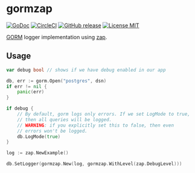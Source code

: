 # gormzap

[![GoDoc](https://godoc.org/github.com/hypnoglow/gormzap?status.svg)](https://godoc.org/github.com/hypnoglow/gormzap)
[![CircleCI](https://circleci.com/gh/hypnoglow/gormzap.svg?style=shield)](https://circleci.com/gh/hypnoglow/gormzap)
[![GitHub release](https://img.shields.io/github/tag/hypnoglow/gormzap.svg)](https://github.com/hypnoglow/gormzap/releases)
[![License MIT](https://img.shields.io/badge/license-MIT-blue.svg?style=flat)](LICENSE)

[GORM](https://github.com/jinzhu/gorm) logger implementation using [zap](https://github.com/uber-go/zap).

## Usage

```go
var debug bool // shows if we have debug enabled in our app

db, err := gorm.Open("postgres", dsn)
if err != nil {
    panic(err)
}

if debug {
    // By default, gorm logs only errors. If we set LogMode to true,
    // then all queries will be logged.
    // WARNING: if you explicitly set this to false, then even
    // errors won't be logged.
    db.LogMode(true)
}

log := zap.NewExample()

db.SetLogger(gormzap.New(log, gormzap.WithLevel(zap.DebugLevel)))
```
